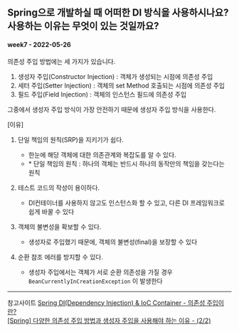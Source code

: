 ## Spring으로 개발하실 때 어떠한 DI 방식을 사용하시나요? 사용하는 이유는 무엇이 있는 것일까요?
#### week7 - 2022-05-26

의존성 주입 방법에는 세 가지가 있습니다.

1. 생성자 주입(Constructor Injection) : 객체가 생성되는 시점에 의존성 주입
2. 세터 주입(Setter Injection) : 객체의 set Method 호출되는 시점에 의존성 주입
3. 필드 주입(Field Injection) : 객체의 인스턴스 필드에 의존성 주입

그중에서 생성자 주입 방식이 가장 안전하기 때문에 생성자 주입 방식을 사용한다.

[이유]

1. 단일 책임의 원칙(SRP)을 지키기가 쉽다.
   - 한눈에 해당 객체에 대한 의존관계와 복잡도를 알 수 있다.
   - \* 단일 책임의 원칙 : 하나의 객체는 반드시 하나의 동작만의 책임을 갖는다는 원칙 

2. 테스트 코드의 작성이 용이하다.
   - DI컨테이너를 사용하지 않고도 인스턴스화 할 수 있고, 다른 DI 프레임워크로 쉽게 바꿀 수 있다

3. 객체의 불변성을 확보할 수 있다. 
   - 생성자로 주입했기 때문에, 객체의 불변성(final)을 보장할 수 있다

4. 순환 참조 에러를 방지할 수 있다.
   - 생성자 주입에서는 객체가 서로 순환 의존성을 가질 경우 `BeanCurrentlyInCreationException` 이 발생한다

---
참고사이트
[Spring DI(Dependency Injection) & IoC Container - 의존성 주입이란?](https://huisam.tistory.com/entry/springDI)  
[[Spring] 다양한 의존성 주입 방법과 생성자 주입을 사용해야 하는 이유 - (2/2)](https://mangkyu.tistory.com/125)
